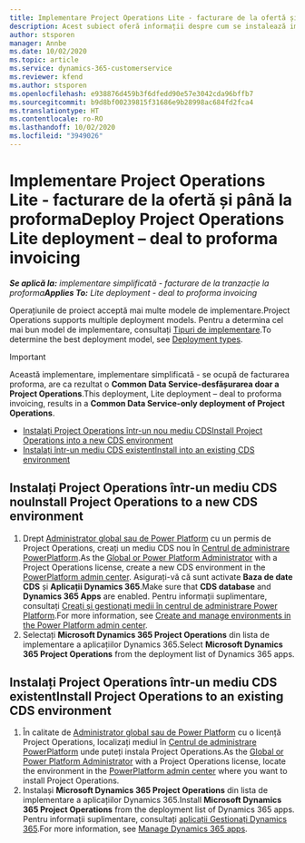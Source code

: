 ```yaml
---
title: Implementare Project Operations Lite - facturare de la ofertă și până la proforma
description: Acest subiect oferă informații despre cum se instalează implementarea Project Operations lite - gestionați facturarea proforma.
author: stsporen
manager: Annbe
ms.date: 10/02/2020
ms.topic: article
ms.service: dynamics-365-customerservice
ms.reviewer: kfend
ms.author: stsporen
ms.openlocfilehash: e938876d459b3f6dfedd90e57e3042cda96bffb7
ms.sourcegitcommit: b9d8bf00239815f31686e9b28998ac684fd2fca4
ms.translationtype: HT
ms.contentlocale: ro-RO
ms.lasthandoff: 10/02/2020
ms.locfileid: "3949026"
---
```

# <a name="deploy-project-operations-lite-deployment--deal-to-proforma-invoicing"></a><span data-ttu-id="4224f-103">Implementare Project Operations Lite - facturare de la ofertă și până la proforma</span><span class="sxs-lookup"><span data-stu-id="4224f-103">Deploy Project Operations Lite deployment – deal to proforma invoicing</span></span>

<span data-ttu-id="4224f-104">_**Se aplică la:** implementare simplificată - facturare de la tranzacție la proforma_</span><span class="sxs-lookup"><span data-stu-id="4224f-104">_**Applies To:** Lite deployment - deal to proforma invoicing_</span></span>

<span data-ttu-id="4224f-105">Operațiunile de proiect acceptă mai multe modele de implementare.</span><span class="sxs-lookup"><span data-stu-id="4224f-105">Project Operations supports multiple deployment models.</span></span> <span data-ttu-id="4224f-106">Pentru a determina cel mai bun model de implementare, consultați [Tipuri de implementare](determine-deployment-type.md).</span><span class="sxs-lookup"><span data-stu-id="4224f-106">To determine the best deployment model, see [Deployment types](determine-deployment-type.md).</span></span>


> [!IMPORTANT]
> <span data-ttu-id="4224f-107">Această implementare, implementare simplificată - se ocupă de facturarea proforma, are ca rezultat o **Common Data Service-desfășurarea doar a Project Operations**.</span><span class="sxs-lookup"><span data-stu-id="4224f-107">This deployment, Lite deployment – deal to proforma invoicing, results in a **Common Data Service-only deployment of Project Operations**.</span></span>

- [<span data-ttu-id="4224f-108">Instalați Project Operations într-un nou mediu CDS</span><span class="sxs-lookup"><span data-stu-id="4224f-108">Install Project Operations into a new CDS environment</span></span>](#new)
- [<span data-ttu-id="4224f-109">Instalați într-un mediu CDS existent</span><span class="sxs-lookup"><span data-stu-id="4224f-109">Install into an existing CDS environment</span></span>](#existing)



## <a name="install-project-operations-to-a-new-cds-environment"></a><a name="new"></a><span data-ttu-id="4224f-110">Instalați Project Operations într-un mediu CDS nou</span><span class="sxs-lookup"><span data-stu-id="4224f-110">Install Project Operations to a new CDS environment</span></span>

1. <span data-ttu-id="4224f-111">Drept [Administrator global sau de Power Platform](https://docs.microsoft.com/power-platform/admin/global-service-administrators-can-administer-without-license) cu un permis de Project Operations, creați un mediu CDS nou în [Centrul de administrare PowerPlatform](https://admin.powerplatform.com).</span><span class="sxs-lookup"><span data-stu-id="4224f-111">As the [Global or Power Platform Administrator](https://docs.microsoft.com/power-platform/admin/global-service-administrators-can-administer-without-license) with a Project Operations license, create a new CDS environment in the [PowerPlatform admin center](https://admin.powerplatform.com).</span></span> <span data-ttu-id="4224f-112">Asigurați-vă că sunt activate **Baza de date CDS** și **Aplicații Dynamics 365**.</span><span class="sxs-lookup"><span data-stu-id="4224f-112">Make sure that **CDS database** and **Dynamics 365 Apps** are enabled.</span></span> <span data-ttu-id="4224f-113">Pentru informații suplimentare, consultați [Creați și gestionați medii în centrul de administrare Power Platform](https://docs.microsoft.com/power-platform/admin/create-environment#create-an-environment-in-the-power-platform-admin-center).</span><span class="sxs-lookup"><span data-stu-id="4224f-113">For more information, see [Create and manage environments in the Power Platform admin center](https://docs.microsoft.com/power-platform/admin/create-environment#create-an-environment-in-the-power-platform-admin-center).</span></span>
2. <span data-ttu-id="4224f-114">Selectați **Microsoft Dynamics 365 Project Operations** din lista de implementare a aplicațiilor Dynamics 365.</span><span class="sxs-lookup"><span data-stu-id="4224f-114">Select **Microsoft Dynamics 365 Project Operations** from the deployment list of Dynamics 365 apps.</span></span>


## <a name="install-project-operations-to-an-existing-cds-environment"></a><a name="existing"></a><span data-ttu-id="4224f-115">Instalați Project Operations într-un mediu CDS existent</span><span class="sxs-lookup"><span data-stu-id="4224f-115">Install Project Operations to an existing CDS environment</span></span>

1. <span data-ttu-id="4224f-116">În calitate de [Administrator global sau de Power Platform](https://docs.microsoft.com/power-platform/admin/global-service-administrators-can-administer-without-license) cu o licență Project Operations, localizați mediul în [Centrul de administrare PowerPlatform](https://admin.powerplatform.com) unde puteți instala Project Operations.</span><span class="sxs-lookup"><span data-stu-id="4224f-116">As the [Global or Power Platform Administrator](https://docs.microsoft.com/power-platform/admin/global-service-administrators-can-administer-without-license) with a Project Operations license, locate the environment in the [PowerPlatform admin center](https://admin.powerplatform.com) where you want to install Project Operations.</span></span>
2. <span data-ttu-id="4224f-117">Instalași **Microsoft Dynamics 365 Project Operations** din lista de implementare a aplicațiilor Dynamics 365.</span><span class="sxs-lookup"><span data-stu-id="4224f-117">Install **Microsoft Dynamics 365 Project Operations** from the deployment list of Dynamics 365 apps.</span></span> <span data-ttu-id="4224f-118">Pentru informații suplimentare, consultați [aplicații Gestionați Dynamics 365](https://docs.microsoft.com/power-platform/admin/manage-apps).</span><span class="sxs-lookup"><span data-stu-id="4224f-118">For more information, see [Manage Dynamics 365 apps](https://docs.microsoft.com/power-platform/admin/manage-apps).</span></span>


